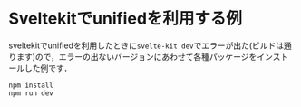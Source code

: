 # Sveltekitでunifiedを利用する例

sveltekitでunifiedを利用したときに`svelte-kit dev`でエラーが出た(ビルドは通ります)ので，エラーの出ないバージョンにあわせて各種パッケージをインストールした例です．

```
npm install
npm run dev
```